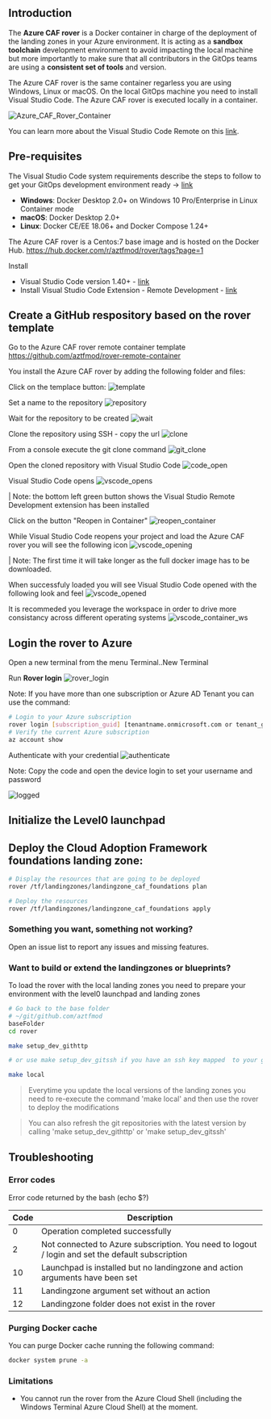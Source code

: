 ## Introduction
The **Azure CAF rover** is a Docker container in charge of the deployment of the landing zones in your Azure environment. It is acting as a **sandbox toolchain** development environment to avoid impacting the local machine but more importantly to make sure that all contributors in the GitOps teams are using a **consistent set of tools** and version. 

The Azure CAF rover is the same container regarless you are using Windows, Linux or macOS. On the local GitOps machine you need to install Visual Studio Code. The Azure CAF rover is executed locally in a container.

![Azure_CAF_Rover_Container](https://code.visualstudio.com/assets/docs/remote/containers/architecture-containers.png)

You can learn more about the Visual Studio Code Remote on this [link](https://code.visualstudio.com/docs/remote/remote-overview).



## Pre-requisites
The Visual Studio Code system requirements describe the steps to follow to get your GitOps development environment ready -> [link](https://code.visualstudio.com/docs/remote/containers#_system-requirements)
* **Windows**: Docker Desktop 2.0+ on Windows 10 Pro/Enterprise in Linux Container mode
* **macOS**: Docker Desktop 2.0+
* **Linux**: Docker CE/EE 18.06+ and Docker Compose 1.24+

The Azure CAF rover is a Centos:7 base image and is hosted on the Docker Hub.
https://hub.docker.com/r/aztfmod/rover/tags?page=1

Install
* Visual Studio Code version 1.40+ - [link](https://code.visualstudio.com/Download)
* Install Visual Studio Code Extension - Remote Development - [link](https://marketplace.visualstudio.com/items?itemName=ms-vscode-remote.vscode-remote-extensionpack)

## Create a GitHub respository based on the rover template

Go to the Azure CAF rover remote container template https://github.com/aztfmod/rover-remote-container

You install the Azure CAF rover by adding the following folder and files:

Click on the templace button:
![template](/images/template.png)

Set a name to the repository
![repository](/images/first.png)

Wait for the repository to be created
![wait](/images/wait.png)

Clone the repository using SSH - copy the url
![clone](/images/clone.png)

From a console execute the git clone command
![git_clone](/images/clone_local.png)

Open the cloned repository with Visual Studio Code
![code_open](/images/code_open.png)

Visual Studio Code opens
![vscode_opens](/images/vscode_opens.png)

| Note: the bottom left green button shows the Visual Studio Remote Development extension has been installed

Click on the button "Reopen in Container"
![reopen_container](/images/vscode_reopen_container.png)

While Visual Studio Code reopens your project and load the Azure CAF rover you will see the following icon
![vscode_opening](/images/vscode_opening_remote.png)

| Note: The first time it will take longer as the full docker image has to be downloaded.

When successfuly loaded you will see Visual Studio Code opened with the following look and feel
![vscode_opened](/images/vscode_opened.png)

It is recommeded you leverage the workspace in order to drive more consistancy across different operating systems
![vscode_container_ws](/images/vscode_container_ws.png)

## Login the rover to Azure
Open a new terminal from the menu Terminal..New Terminal

Run **Rover login**
![rover_login](/images/rover_login.png)

Note: If you have more than one subscription or Azure AD Tenant you can use the command: 
```bash
# Login to your Azure subscription
rover login [subscription_guid] [tenantname.onmicrosoft.com or tenant_guid]
# Verify the current Azure subscription
az account show
```

Authenticate with your credential
![authenticate](/images/rover_login1.png)

Note: Copy the code and open the device login to set your username and password

![logged](/images/rover_logged.png)

## Initialize the Level0 launchpad



## Deploy the Cloud Adoption Framework foundations landing zone: 
```bash
# Display the resources that are going to be deployed
rover /tf/landingzones/landingzone_caf_foundations plan

# Deploy the resources
rover /tf/landingzones/landingzone_caf_foundations apply

```


### Something you want, something not working?
Open an issue list to report any issues and missing features.

### Want to build or extend the landingzones or blueprints?

To load the rover with the local landing zones you need to prepare your environment with the level0 launchpad and landing zones 
```bash
# Go back to the base folder
# ~/git/github.com/aztfmod
baseFolder
cd rover

make setup_dev_githttp

# or use make setup_dev_gitssh if you have an ssh key mapped  to your github account

make local
```

> Everytime you update the local versions of the landing zones you need to re-execute the command 'make local' and then use the rover to deploy the modifications

> You can also refresh the git repositories with the latest version by calling 'make setup_dev_githttp' or 'make setup_dev_gitssh'

## Troubleshooting
### Error codes
Error code returned by the bash (echo $?)

| Code | Description | 
|--- |--- |
| 0 | Operation completed successfully 
|2 | Not connected to Azure subscription. You need to logout / login and set the default subscription 
|10 | Launchpad is installed but no landingzone and action arguments have been set 
|11 | Landingzone argument set without an action 
|12 | Landingzone folder does not exist in the rover 

### Purging Docker cache
You can purge Docker cache running the following command:
```bash
docker system prune -a
```

### Limitations

* You cannot run the rover from the Azure Cloud Shell (including the Windows Terminal Azure Cloud Shell) at the moment.

